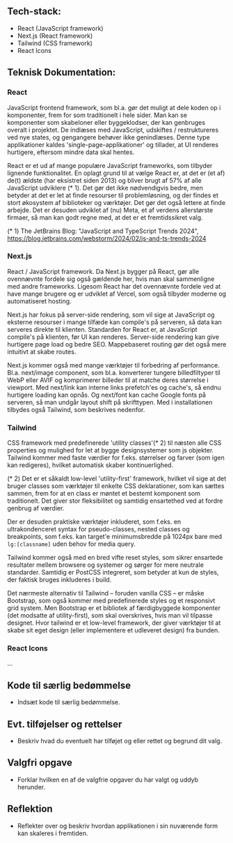 
## Tech-stack:

- React (JavaScript framework)
- Next.js (React framework)
- Tailwind (CSS framework)
- React Icons


## Teknisk Dokumentation:

### React

JavaScript frontend framework, som bl.a. gør det muligt at dele koden op i komponenter, frem for som traditionelt i hele sider. Man kan se komponenter som skabeloner eller byggeklodser, der kan genbruges overalt i projektet. De indlæses med JavaScript, udskiftes / restruktureres ved nye states, og gengangere behøver ikke genindlæses. Denne type applikationer kaldes 'single-page-applikationer' og tillader, at UI renderes hurtigere, eftersom mindre data skal hentes.

React er et ud af mange populære JavaScript frameworks, som tilbyder lignende funktionalitet. En oplagt grund til at vælge React er, at det er (et af) de(t) ældste (har eksistret siden 2013) og bliver brugt af 57% af alle JavaScript udviklere (* 1). Det gør det ikke nødvendigvis bedre, men betyder at det er let at finde resourser til problemløsning, og der findes et stort økosystem af biblioteker og værktøjer. Det gør det også lettere at finde arbejde. Det er desuden udviklet af (nu) Meta, et af verdens allerstørste firmaer, så man kan godt regne med, at det er et fremtidssikret valg.

(* 1) The JetBrains Blog: "JavaScript and TypeScript Trends 2024", 
https://blog.jetbrains.com/webstorm/2024/02/js-and-ts-trends-2024


### Next.js

React / JavaScript framework. Da Next.js bygger på React, gør alle ovennævnte fordele sig også gældende her, hvis man skal sammenligne med andre frameworks. Ligesom React har det ovennævnte fordele ved at have mange brugere og er udviklet af Vercel, som også tilbyder moderne og automatiseret hosting.

Next.js har fokus på server-side rendering, som vil sige at JavaScript og eksterne resourser i mange tilfæde kan compile's på serveren, så data kan serveres direkte til klienten. Standarden for React er, at JavaScript compile's på klienten, før UI kan renderes. Server-side rendering kan give hurtigere page load og bedre SEO. Mappebaseret routing gør det også mere intuitivt at skabe routes.

Next.js kommer også med mange værktøjer til forbedring af performance. Bl.a. next/image component, som bl.a. konverterer tungere billedfiltyper til WebP eller AVIF og komprimerer billeder til at matche deres størrelse i viewport. Med next/link kan interne links prefetch'es og cache's, så endnu hurtigere loading kan opnås. Og next/font kan cache Google fonts på serveren, så man undgår layout shift på skrifttypen. Med i installationen tilbydes også Tailwind, som beskrives nedenfor.


### Tailwind

CSS framework med predefinerede 'utility classes'(* 2) til næsten alle CSS properties og mulighed for let at bygge designsystemer som js objekter. Tailwind kommer med faste værdier for f.eks. størrelser og farver (som igen kan redigeres), hvilket automatisk skaber kontinuerlighed.

(* 2) Det er et såkaldt low-level 'utility-first' framework, hvilket vil sige at det bruger classes som værktøjer til enkelte CSS deklarationer, som kan sættes sammen, frem for at en class er møntet et bestemt komponent som traditionelt. Det giver stor fleksibilitet og samtidig ensartethed ved at fordre genbrug af værdier.

Der er desuden praktiske værktøjer inkluderet, som f.eks. en ultrakondenceret syntax for pseudo-classes, nested classes og breakpoints, som f.eks. kan target'e minimumsbredde på 1024px bare med `lg:[classname]` uden behov for media query.

Tailwind kommer også med en bred vifte reset styles, som sikrer ensartede resultater mellem browsere og systemer og sørger for mere neutrale standarder. Samtidig er PostCSS integreret, som betyder at kun de styles, der faktisk bruges inkluderes i build.

Det nærmeste alternativ til Tailwind – foruden vanilla CSS – er måske Bootstrap, som også kommer med predefinerede styles og et responsivt grid system. Men Bootstrap er et bibliotek af færdigbyggede komponenter (det modsatte af utility-first), som skal overskrives, hvis man vil tilpasse designet. Hvor tailwind er et low-level framework, der giver værktøjer til at skabe sit eget design (eller implementere et udleveret design) fra bunden.


### React Icons

...


## Kode til særlig bedømmelse

- Indsæt kode til særlig bedømmelse.


## Evt. tilføjelser og rettelser

- Beskriv hvad du eventuelt har tilføjet og eller rettet og begrund dit valg.


## Valgfri opgave

- Forklar hvilken en af de valgfrie opgaver du har valgt og uddyb herunder.


## Reflektion

- Reflekter over og beskriv hvordan applikationen i sin nuværende form kan skaleres i fremtiden.

